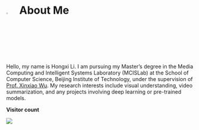 # <img src="https://media.giphy.com/media/hvRJCLFzcasrR4ia7z/giphy.gif" width="3%"> &nbsp; About Me ##
Hello, my name is Hongxi Li. I am pursuing my Master’s degree in the Media Computing and Intelligent Systems Laboratory (MCISLab) at the School of Computer Science, Beijing Institute of Technology, under the supervision of [Prof. Xinxiao Wu](https://wuxinxiao.github.io/). My research interests include visual understanding, video summarization, and any projects involving deep learning or pre-trained models.

**Visitor count**

<img src="https://profile-counter.glitch.me/Hongxiii/count.svg" />
